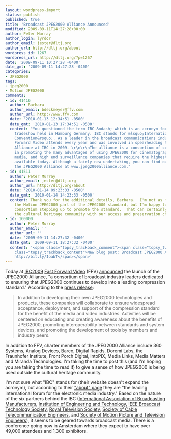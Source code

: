 ```yaml
---
layout: wordpress-import
status: publish
published: true
title: 'Broadcast JPEG2000 Alliance Announced'
modified: 2009-09-11T14:27:28+00:00
author: Peter Murray
author_login: lyrdor
author_email: jester@dltj.org
author_url: http://dltj.org/about
wordpress_id: 1267
wordpress_url: http://dltj.org/?p=1267
date: '2009-09-11 10:27:28 -0400'
date_gmt: '2009-09-11 14:27:28 -0400'
categories:
- JPEG2000
tags:
- jpeg2000
- Motion JPEG2000
comments:
- id: 41416
  author: Barbara
  author_email: bdeckmeyer@ffv.com
  author_url: http://www.ffv.com
  date: '2010-01-13 12:34:51 -0500'
  date_gmt: '2010-01-13 17:34:51 -0500'
  content: "You questioned the term IBC &ndash; which is an acronym for an annual
    tradeshow held in Hamburg Germany. IBC stands for &lsquo;International Broadcasters
    Convention&rsquo;. As a leader in the broadcast communications industry, Fast
    Forward Video attends every year and was involved in spearheading the JPEG2000
    Alliance at IBC in 2009. \r\n\r\nThe alliance is a consortium of companies interested
    in promoting the many advantages of using JPEG2000 for cinematographers, broadcast
    media, and high end surveillance companies that require the highest image quality
    available today. Although a fairly new undertaking, you can find out more about
    the JPEG2000 Alliance at www.jpeg2000alliance.com."
- id: 41511
  author: Peter Murray
  author_email: jester@dltj.org
  author_url: http://dltj.org/about
  date: '2010-01-14 09:23:33 -0500'
  date_gmt: '2010-01-14 14:23:33 -0500'
  content: Thank you for the additional details, Barbara.  I'm not as familiar with
    the Motion JPEG2000 part of the JPEG2000 standard, but I'm happy to see an industry
    consortium stepping up to promote the standard.  That can certainly help us in
    the cultural heritage community with our access and preservation challenges.
- id: 160000
  author: Peter Murray
  author_email: ''
  author_url: ''
  date: '2009-09-11 14:27:32 -0400'
  date_gmt: '2009-09-11 18:27:32 -0400'
  content: '<span class="topsy_trackback_comment"><span class="topsy_twitter_username"><span
    class="topsy_trackback_content">New blog post: Broadcast JPEG2000 Alliance Announced
    http://bit.ly/IoabT</span></span>'
---
```

<p>Today at <a href="http://www.ibc.org/page.cfm/Link=122/t=m/goSection=5" title="IBC2009 - Conference Programme">IBC2009</a> <a href="http://www.ffv.com/" title="Fast Forward Video Homepage" rel="homepage">Fast Forward Video</a> (FFV) <a href="http://fastforwardvideo.wordpress.com/2009/09/04/fast-forward-video-launches-jpeg2000-alliance/" title="Fast Forward Video Launches JPEG2000 Alliance">announced</a> the launch of the JPEG2000 Alliance, "a consortium of broadcast industry leaders dedicated to ensuring that JPEG2000 continues to develop into a leading compression standard."  According to the <a href="http://fastforwardvideo.wordpress.com/2009/09/04/fast-forward-video-launches-jpeg2000-alliance/" title="Fast Forward Video Launches JPEG2000 Alliance">press release</a>:<br />
<blockquote>In addition to developing their own JPEG2000 technologies and products, these companies will collaborate to ensure widespread acceptance, deployment, and support of the compression standard for the benefit of the media and video industries. Activities will be centered on educating and creating awareness about the benefits of JPEG2000, promoting interoperability between standards and system devices, and promoting the development of tools by members and industry peers.</p></blockquote>
<p>In addition to FFV, charter members of the JPEG2000 Alliance include 360 Systems, Analog Devices, Barco, Digital Rapids, Doremi Labs, the Fraunhofer Institute, Front Porch Digital, intoPIX, Media Links, Media Matters and Miranda Technologies.  I'm taking the time to post this (and I'm hoping you are taking the time to read it) to give a sense of how JPEG2000 is being used outside the cultural heritage community.</p>
<p>I'm not sure what "IBC" stands for (their website doesn't expand the acronym), but according to their <a href="http://www.ibc.org/page.cfm/Link=7/t=m" title="About IBC and its partners">"about" page</a> they are "the leading international forum for the electronic media industry."  Based on the nature of the six partners behind the IBC (<a href="http://www.theiabm.org/" rel="homepage" title="IABM - representing broadcast &amp; media technology suppliers worldwide">International Association of Broadcasting Manufacturers</a>, <a href="http://www.theiet.org/" rel="homepage" title="The Institution of Engineering and Technology - The IET">Institution of Engineering and Technology</a>, <a href="http://www.ieee.org/bts" rel="homepage" title="IEEE Broadcast Technology Society">IEEE Broadcast Technology Society</a>, <a href="http://www.rts.org.uk/" rel="homepage" title="Royal Television Society">Royal Television Society</a>, <a href="http://www.scte.org.uk/" rel="homepage" title="SCTE - The Society for Broadband Professionals">Society of Cable Telecommunication Engineers</a>, and <a href="http://www.smpte.org/" rel="homepage" title="Society of Motion Picture and Television Engineers">Society of Motion Picture and Television Engineers</a>), it seems to be geared towards broadcast media.  There is a conference going now in Amsterdam where they expect to have over 49,000 attendees and 1,300 exhibitors.</p>
